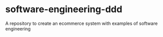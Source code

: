 # software-engineering-ddd
A repository to create an ecommerce system with examples of software engineering
